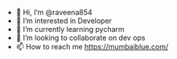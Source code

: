 - 👋 Hi, I’m @raveena854
- 👀 I’m interested in  Developer
- 🌱 I’m currently learning pycharm
- 💞️ I’m looking to collaborate on dev ops
- 📫 How to reach me https://mumbaiblue.com/

<!---
raveena854/raveena854 is a ✨ special ✨ repository because its `README.md` (this file) appears on your GitHub profile.
You can click the Preview link to take a look at your changes.
--->
